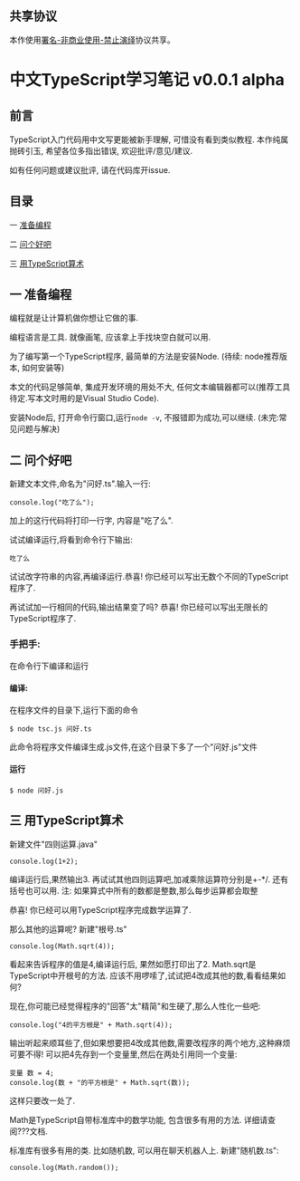 ## 共享协议
本作使用[署名-非商业使用-禁止演绎](https://creativecommons.org/licenses/by-nc-nd/4.0/)协议共享。

# 中文TypeScript学习笔记 v0.0.1 alpha

## 前言

TypeScript入门代码用中文写更能被新手理解, 可惜没有看到类似教程. 本作纯属抛砖引玉, 希望各位多指出错误, 欢迎批评/意见/建议.

如有任何问题或建议批评, 请在代码库开issue.

## 目录
一 [准备编程](#%E4%B8%80-%E5%87%86%E5%A4%87%E7%BC%96%E7%A8%8B)

二 [问个好吧](#%E4%BA%8C-%E9%97%AE%E4%B8%AA%E5%A5%BD%E5%90%A7)

三 [用TypeScript算术](#三-用typescript算术)

## 一 准备编程

编程就是让计算机做你想让它做的事.

编程语言是工具. 就像画笔, 应该拿上手找块空白就可以用.

为了编写第一个TypeScript程序, 最简单的方法是安装Node. (待续: node推荐版本, 如何安装等)

本文的代码足够简单, 集成开发环境的用处不大, 任何文本编辑器都可以(推荐工具待定.写本文时用的是Visual Studio Code).

安装Node后, 打开命令行窗口,运行`node -v`, 不报错即为成功,可以继续. (未完:常见问题与解决)

## 二 问个好吧

新建文本文件,命名为"问好.ts".输入一行:

```
console.log("吃了么");
```

加上的这行代码将打印一行字, 内容是"吃了么".

试试编译运行,将看到命令行下输出:
```
吃了么
```

试试改字符串的内容,再编译运行.恭喜! 你已经可以写出无数个不同的TypeScript程序了.

再试试加一行相同的代码,输出结果变了吗? 恭喜! 你已经可以写出无限长的TypeScript程序了.

### 手把手:
在命令行下编译和运行
#### 编译:
在程序文件的目录下,运行下面的命令
```
$ node tsc.js 问好.ts
```
此命令将程序文件编译生成.js文件,在这个目录下多了一个"问好.js"文件

#### 运行
```
$ node 问好.js
```

## 三 用TypeScript算术

新建文件"四则运算.java"
```
console.log(1+2);
```
编译运行后,果然输出3. 再试试其他四则运算吧,加减乘除运算符分别是+-*/.
还有括号也可以用. 注: 如果算式中所有的数都是整数,那么每步运算都会取整

恭喜! 你已经可以用TypeScript程序完成数学运算了.

那么其他的运算呢? 新建"根号.ts"
```
console.log(Math.sqrt(4));
```
看起来告诉程序的值是4,编译运行后, 果然如愿打印出了2. Math.sqrt是TypeScript中开根号的方法.
应该不用啰嗦了,试试把4改成其他的数,看看结果如何?

现在,你可能已经觉得程序的"回答"太"精简"和生硬了,那么人性化一些吧:
```
console.log("4的平方根是" + Math.sqrt(4));
```
输出听起来顺耳些了,但如果想要把4改成其他数,需要改程序的两个地方,这种麻烦可要不得! 可以把4先存到一个变量里,然后在两处引用同一个变量:
```
变量 数 = 4;
console.log(数 + "的平方根是" + Math.sqrt(数));
```
这样只要改一处了.

Math是TypeScript自带标准库中的数学功能, 包含很多有用的方法. 详细请查阅???文档.

标准库有很多有用的类. 比如随机数, 可以用在聊天机器人上.
新建"随机数.ts":
```
console.log(Math.random());
```
